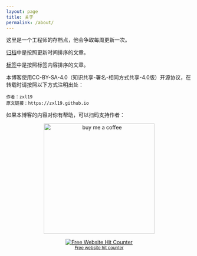 ```yaml
---
layout: page
title: 关于
permalink: /about/
---
```


这里是一个工程师的存档点，他会争取每周更新一次。

[归档](https://zxl19.github.io/archive/)中是按照更新时间排序的文章。

[标签](https://zxl19.github.io/tags/)中是按照标签内容排序的文章。

本博客使用CC-BY-SA-4.0（知识共享-署名-相同方式共享-4.0版）开源协议，在转载时请按照以下方式注明出处：

```text
作者：zxl19
原文链接：https://zxl19.github.io
```

如果本博客的内容对你有帮助，可以扫码支持作者：

<p align="center">
    <a href="https://zxl19.github.io">
        <img src="https://raw.githubusercontent.com/zxl19/zxl19.github.io/master/images/funding.png" alt="buy me a coffee" width="300">
    </a>
</p>

<div align='center'><a href='https://www.free-website-hit-counter.com'><img src='https://www.free-website-hit-counter.com/zc.php?d=9&id=4365&s=1' border='0' alt='Free Website Hit Counter'></a><br /><small><a href='https://www.free-website-hit-counter.com' title="Free Website Hit Counter">Free website hit counter</a></small></div>
